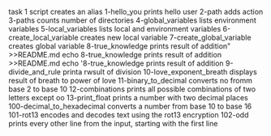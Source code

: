 task 1 script creates an alias
1-hello_you prints hello user
2-path adds action
3-paths counts number of directories
4-global_variables lists environment variables
5-local_variables lists local and environment variables
6-create_local_variable creates new local variable
7-create_global_variable creates global variable
8-true_knowledge prints result of addition" >>README.md
echo 8-true_knowledge prints result of addition >>README.md
echo '8-true_knowledge prints result of addition
9-divide_and_rule printa rwsult of division
10-love_exponent_breath displays result of breath to power of love
11-binary_to_decimal converts no fromm base 2 to base 10
12-combinations prints all possible combinations of two letters except oo
13-print_float prints a number with two decimal places
100-decimal_to_hexadecimal converts a number from base 10 to base 16
101-rot13 encodes and decodes text using the rot13 encryption
102-odd prints every other line from the input, starting with the first line
